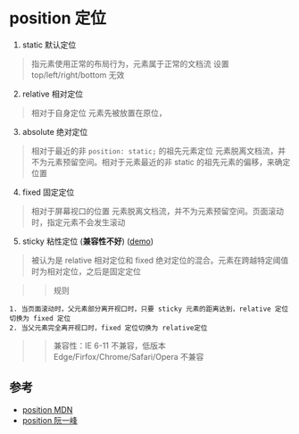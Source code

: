 # position 定位

1. static 默认定位

> 指元素使用正常的布局行为，元素属于正常的文档流
> 设置 top/left/right/bottom 无效

2. relative 相对定位

> 相对于自身定位
> 元素先被放置在原位，

3. absolute 绝对定位

> 相对于最近的非 `position: static;` 的祖先元素定位
> 元素脱离文档流，并不为元素预留空间。相对于元素最近的非 static 的祖先元素的偏移，来确定位置

4. fixed 固定定位

> 相对于屏幕视口的位置
> 元素脱离文档流，并不为元素预留空间。页面滚动时，指定元素不会发生滚动

5. sticky 粘性定位 (**兼容性不好**) ([demo](https://github.com/Dreamcreative/document-frontEnd/blob/master/css/%E6%A0%B7%E5%BC%8F/position.html))

> 被认为是 relative 相对定位和 fixed 绝对定位的混合。元素在跨越特定阈值时为相对定位，之后是固定定位

> > 规则

    1. 当页面滚动时，父元素部分离开视口时，只要 sticky 元素的距离达到，relative 定位切换为 fixed 定位
    2. 当父元素完全离开视口时，fixed 定位切换为 relative定位

> > 兼容性：IE 6-11 不兼容，低版本 Edge/Firfox/Chrome/Safari/Opera 不兼容

## 参考

- [position MDN](https://developer.mozilla.org/zh-CN/docs/Web/CSS/position)
- [position 阮一峰](http://www.ruanyifeng.com/blog/2019/11/css-position.html)
